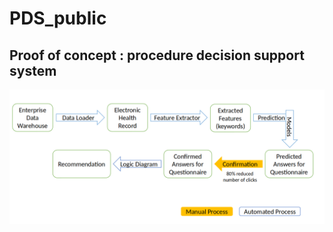 # PDS_public
## Proof of concept : procedure decision support system

![Architecture Overview](Architecture_Overview.png)
